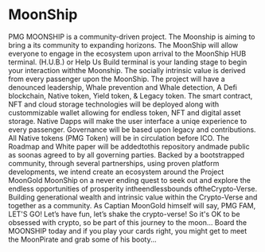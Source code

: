 # MoonShip
PMG MOONSHIP is a community-driven project. The Moonship is aiming to bring a its community to expanding horizons. The MoonShip will  allow everyone to engage in the ecosystem upon arrival to the MoonShip HUB terminal. (H.U.B.) or Help Us Build terminal is your landing stage to begin your interaction withthe Moonship. The socially intrinsic value is derived from every passenger upon the MoonShip. The project will have a denounced leadership, Whale prevention and Whale detection, A Defi blockchain, Native token, Yield token, & Legacy token. The smart contract, NFT and cloud storage technologies will be deployed along with custommizable wallet allowing for endless token, NFT and digital asset storage. Native Dapps will make the user interface a uniqe experience to every passenger. Governance will be based upon legacy and contributions. All Native tokens (PMG Token) will be in circulation before ICO. The Roadmap and White paper will be addedtothis repository andmade public as soonas agreed to by all governing parties. Backed by a bootstrapped community, through several partnerships, using proven platform developments, we intend create an ecosystem around the Project MoonGold MoonShip on a never ending quest to seek out and explore the endless opportunities of prosperity intheendlessbounds oftheCrypto-Verse. Building generational wealth and intrinsic value within the Crypto-Verse and together as a community. As Captian MoonGold himself will say, PMG FAM, LET'S GO! Let’s have fun, let’s shake the crypto-verse! So it's OK to be obsessed with crypto, so be part of this journey to the moon… Board the MOONSHIP today and if you play your cards right, you might get to meet the MoonPirate and grab some of his booty...
